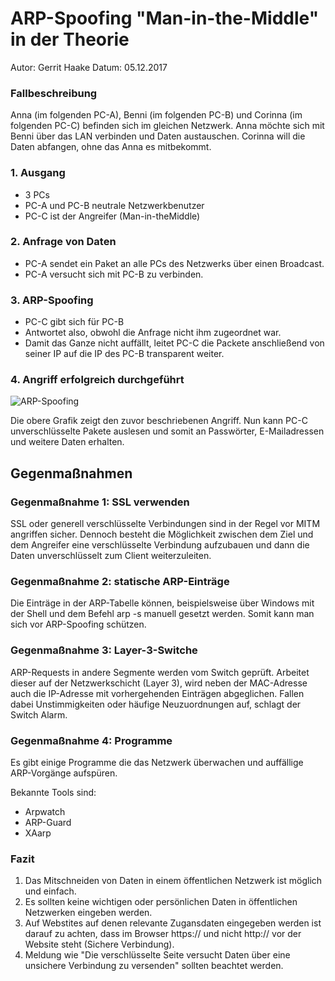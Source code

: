 # ARP-Spoofing "Man-in-the-Middle" in der Theorie

Autor: Gerrit Haake
Datum: 05.12.2017

### Fallbeschreibung

Anna (im folgenden PC-A), Benni (im folgenden PC-B) und Corinna (im folgenden PC-C) befinden sich im gleichen Netzwerk. Anna möchte sich mit Benni über das LAN verbinden und Daten austauschen.
Corinna will die Daten abfangen, ohne das Anna es mitbekommt.

### 1. Ausgang

- 3 PCs
- PC-A und PC-B neutrale Netzwerkbenutzer
- PC-C ist der Angreifer (Man-in-theMiddle)

### 2. Anfrage von Daten

- PC-A sendet ein Paket an alle PCs des Netzwerks über einen Broadcast.
- PC-A versucht sich mit PC-B zu verbinden.

### 3. ARP-Spoofing

- PC-C gibt sich für PC-B
- Antwortet also, obwohl die Anfrage nicht ihm zugeordnet war.
- Damit das Ganze nicht auffällt, leitet PC-C die Packete anschließend von seiner IP auf die IP des PC-B transparent weiter.

### 4. Angriff erfolgreich durchgeführt

![ARP-Spoofing](http://2we26u4fam7n16rz3a44uhbe1bq2.wpengine.netdna-cdn.com/wp-content/uploads/120711_2318_VLANHacking1.png)

Die obere Grafik zeigt den zuvor beschriebenen Angriff. Nun kann PC-C unverschlüsselte Pakete auslesen und somit an Passwörter, E-Mailadressen und weitere Daten erhalten.

## Gegenmaßnahmen

### Gegenmaßnahme 1: SSL verwenden

SSL oder generell verschlüsselte Verbindungen sind in der Regel vor MITM angriffen sicher. 
Dennoch besteht die Möglichkeit zwischen dem Ziel und dem Angreifer eine verschlüsselte Verbindung aufzubauen und dann die Daten unverschlüsselt zum Client weiterzuleiten.

### Gegenmaßnahme 2: statische ARP-Einträge

Die Einträge in der ARP-Tabelle können, beispielsweise über Windows mit der Shell und dem Befehl arp -s manuell gesetzt werden. Somit kann man sich vor ARP-Spoofing schützen.

### Gegenmaßnahme 3: Layer-3-Switche

ARP-Requests in andere Segmente werden vom Switch geprüft. Arbeitet dieser auf der Netzwerkschicht (Layer 3), wird neben der MAC-Adresse auch die IP-Adresse mit vorhergehenden Einträgen abgeglichen. Fallen dabei Unstimmigkeiten oder häufige Neuzuordnungen auf, schlagt der Switch Alarm.

### Gegenmaßnahme 4: Programme

Es gibt einige Programme die das Netzwerk überwachen und auffällige ARP-Vorgänge aufspüren.

Bekannte Tools sind:
- Arpwatch
- ARP-Guard
- XAarp

### Fazit

1. Das Mitschneiden von Daten in einem öffentlichen Netzwerk ist möglich und einfach.
2. Es sollten keine wichtigen oder persönlichen Daten in öffentlichen Netzwerken eingeben werden.
3. Auf Webstites auf denen relevante Zugansdaten eingegeben werden ist darauf zu achten, dass im Browser https:// und nicht http:// vor der Website steht (Sichere Verbindung).
4. Meldung wie "Die verschlüsselte Seite versucht Daten über eine unsichere Verbindung zu versenden" sollten beachtet werden.


